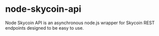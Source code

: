 # node-skycoin-api
Node Skycoin API is an asynchronous node.js wrapper for Skycoin REST endpoints designed to be easy to use.
